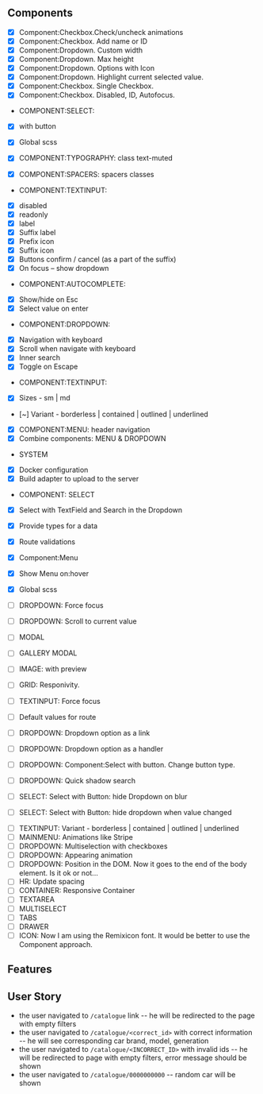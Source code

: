 ## Components

- [x] Component:Checkbox.Check/uncheck animations
- [x] Component:Checkbox. Add name or ID
- [x] Component:Dropdown. Custom width
- [x] Component:Dropdown. Max height
- [x] Component:Dropdown. Options with Icon
- [x] Component:Dropdown. Highlight current selected value.
- [x] Component:Checkbox. Single Checkbox.
- [x] Component:Checkbox. Disabled, ID, Autofocus.

<!-- Current -->

- COMPONENT:SELECT:
- [x] with button
- [x] Global scss

- [x] COMPONENT:TYPOGRAPHY: class text-muted
- [x] COMPONENT:SPACERS: spacers classes

- COMPONENT:TEXTINPUT:
- [x] disabled
- [x] readonly
- [x] label
- [x] Suffix label
- [x] Prefix icon
- [x] Suffix icon
- [x] Buttons confirm / cancel (as a part of the suffix)
- [x] On focus – show dropdown

- COMPONENT:AUTOCOMPLETE:
- [x] Show/hide on Esc
- [x] Select value on enter

- COMPONENT:DROPDOWN:
- [x] Navigation with keyboard
- [x] Scroll when navigate with keyboard
- [x] Inner search
- [x] Toggle on Escape

- COMPONENT:TEXTINPUT:
- [x] Sizes - sm | md
- [~] Variant - borderless | contained | outlined | underlined

- [x] COMPONENT:MENU: header navigation
- [x] Combine components: MENU & DROPDOWN

- SYSTEM
- [x] Docker configuration
- [x] Build adapter to upload to the server

- COMPONENT: SELECT
- [x] Select with TextField and Search in the Dropdown

- [x] Provide types for a data
- [x] Route validations

- [x] Component:Menu
- [x] Show Menu on:hover

- [x] Global scss

- [ ] DROPDOWN: Force focus
- [ ] DROPDOWN: Scroll to current value
- [ ] MODAL
- [ ] GALLERY MODAL
- [ ] IMAGE: with preview
- [ ] GRID: Responivity.
- [ ] TEXTINPUT: Force focus
- [ ] Default values for route
- [ ] DROPDOWN: Dropdown option as a link
- [ ] DROPDOWN: Dropdown option as a handler
- [ ] DROPDOWN: Component:Select with button. Change button type.
- [ ] DROPDOWN: Quick shadow search
- [ ] SELECT: Select with Button: hide Dropdown on blur
- [ ] SELECT: Select with Button: hide dropdown when value changed

<!-- Backlog -->

- [ ] TEXTINPUT: Variant - borderless | contained | outlined | underlined
- [ ] MAINMENU: Animations like Stripe
- [ ] DROPDOWN: Multiselection with checkboxes
- [ ] DROPDOWN: Appearing animation
- [ ] DROPDOWN: Position in the DOM. Now it goes to the end of the body element. Is it ok or not...
- [ ] HR: Update spacing
- [ ] CONTAINER: Responsive Container
- [ ] TEXTAREA
- [ ] MULTISELECT
- [ ] TABS
- [ ] DRAWER
- [ ] ICON: Now I am using the Remixicon font. It would be better to use the Component approach.

## Features

## User Story

- the user navigated to `/catalogue` link
  -- he will be redirected to the page with empty filters
- the user navigated to `/catalogue/<correct_id>` with correct information
  -- he will see corresponding car brand, model, generation
- the user navigated to `/catalogue/<INCORRECT_ID>` with invalid ids
  -- he will be redirected to page with empty filters, error message should be shown
- the user navigated to `/catalogue/0000000000`
  -- random car will be shown
